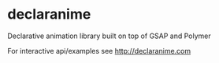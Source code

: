 # declaranime
Declarative animation library built on top of GSAP and Polymer

For interactive api/examples see http://declaranime.com
